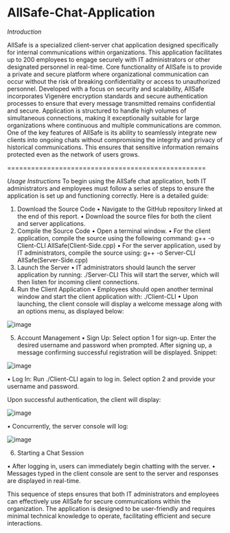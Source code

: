 # AllSafe-Chat-Application

*Introduction*

AllSafe is a specialized client-server chat application designed specifically for internal communications within organizations. This application facilitates up to 200 employees to engage securely with IT administrators or other designated personnel in real-time.
Core functionality of AllSafe is to provide a private and secure platform where organizational communication can occur without the risk of breaking confidentiality or access to unauthorized personnel.
Developed with a focus on security and scalability, AllSafe incorporates Vigenère encryption standards and secure authentication processes to ensure that every message transmitted remains confidential and secure.
Application is structured to handle high volumes of simultaneous connections, making it exceptionally suitable for large organizations where continuous and multiple communications are common.
One of the key features of AllSafe is its ability to seamlessly integrate new clients into ongoing chats without compromising the integrity and privacy of historical communications. This ensures that sensitive information remains protected even as the network of users grows.

==================================================


*Usage Instructions*
To begin using the AllSafe chat application, both IT administrators and employees must follow a series of steps to ensure the application is set up and functioning correctly. Here is a detailed guide:
1.	Download the Source Code
•	Navigate to the GitHub repository linked at the end of this report.
•	Download the source files for both the client and server applications.
2.	 Compile the Source Code
•	Open a terminal window.
•	For the client application, compile the source using the following command:
 g++ -o Client-CLI AllSafe(Client-Side.cpp)
•	For the server application, used by IT administrators, compile the source using:
g++ -o Server-CLI AllSafe(Server-Side.cpp)
3.	Launch the Server
•	IT administrators should launch the server application by running:
./Server-CLI
This will start the server, which will then listen for incoming client connections.
4.	Run the Client Application
•	Employees should open another terminal window and start the client application with:
./Client-CLI
•	Upon launching, the client console will display a welcome message along with an options menu, as displayed below: 


![image](https://github.com/YS2100344/AllSafe-Chat-Application/assets/115540431/d418da32-dc1d-4e9c-85fd-ec5044e99f70)





5.	Account Management
•	Sign Up:
Select option 1 for sign-up.
Enter the desired username and password when prompted.
After signing up, a message confirming successful registration will be displayed.
Snippet:

![image](https://github.com/YS2100344/AllSafe-Chat-Application/assets/115540431/3a18d39f-3267-4c7f-91bb-032f2fe0a533)


•	Log In:
Run ./Client-CLI again to log in.
Select option 2 and provide your username and password.

Upon successful authentication, the client will display:



![image](https://github.com/YS2100344/AllSafe-Chat-Application/assets/115540431/d2bef26a-3d1e-4ce8-844c-729ff347a6c2)






•	Concurrently, the server console will log:


![image](https://github.com/YS2100344/AllSafe-Chat-Application/assets/115540431/a6ad3961-0b46-488e-929d-403524110225)





6.	 Starting a Chat Session

•	After logging in, users can immediately begin chatting with the server.
•	Messages typed in the client console are sent to the server and responses are displayed in real-time.


This sequence of steps ensures that both IT administrators and employees can effectively use AllSafe for secure communications within the organization. The application is designed to be user-friendly and requires minimal technical knowledge to operate, facilitating efficient and secure interactions.


